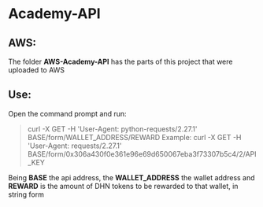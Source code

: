 # Academy-API
## AWS:
The folder **AWS-Academy-API** has the parts of this project that were uploaded to AWS

## Use:
Open the command prompt and run:

> curl -X GET -H 'User-Agent: python-requests/2.27.1' BASE/form/WALLET_ADDRESS/REWARD
> Example: curl -X GET -H 'User-Agent: requests/2.27.1' BASE/form/0x306a430f0e361e96e69d650067eba3f73307b5c4/2/API_KEY
> 
Being **BASE** the api address, the **WALLET_ADDRESS** the wallet address and **REWARD** is the amount of DHN tokens to be rewarded to that wallet, in string form

